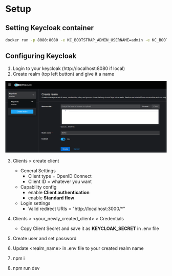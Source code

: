 # Setup

## Setting Keycloak container

```sh
docker run -p 8080:8080 -e KC_BOOTSTRAP_ADMIN_USERNAME=admin -e KC_BOOTSTRAP_ADMIN_PASSWORD=admin quay.io/keycloak/keycloak:26.0.5 start-dev
```

## Configuring Keycloak

1. Login to your keycloak (http://localhost:8080 if local)
2. Create realm (top left button) and give it a name

![realm creation](./public/setups/realm_creation.png)

3. Clients > create client
   - General Settings
     - Client type = OpenID Connect
     - Client ID = whatever you want
   - Capability config
     - enable **Client authentication**
     - enable **Standard flow**
   - Login settings
     - Valid redirect URIs = "http://localhost:3000/\*"
4. Clients > <your_newly_created_client> > Credentials

   - Copy Client Secret and save it as **KEYCLOAK_SECRET** in .env file

5. Create user and set password

6. Update <realm_name> in .env file to your created realm name

7. npm i

8. npm run dev
